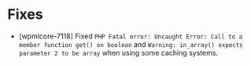 # Fixes
* [wpmlcore-7118] Fixed `PHP Fatal error: Uncaught Error: Call to a member function get() on boolean` and `Warning: in_array() expects parameter 2 to be array` when using some caching systems.